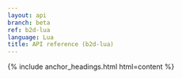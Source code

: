 ```yaml
---
layout: api
branch: beta
ref: b2d-lua
language: Lua
title: API reference (b2d-lua)
---
```

{% include anchor_headings.html html=content %}